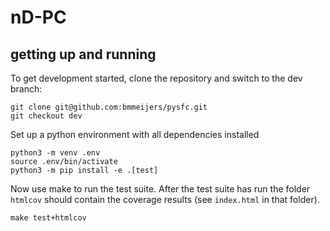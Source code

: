 # nD-PC

## getting up and running

To get development started, clone the repository and switch to the dev branch:

```
git clone git@github.com:bmmeijers/pysfc.git
git checkout dev
```

Set up a python environment with all dependencies installed

```
python3 -m venv .env
source .env/bin/activate
python3 -m pip install -e .[test]
```

Now use make to run the test suite.
After the test suite has run the folder `htmlcov` should contain the coverage results (see `index.html` in that folder).

```
make test+htmlcov
```